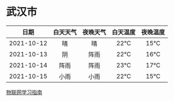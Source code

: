 # 武汉市
|日期|白天天气|夜晚天气|白天温度|夜晚温度|
|:--:|:--:|:--:|:--:|:--:|
|2021-10-12|晴|晴|22℃|15℃|
|2021-10-13|阴|阵雨|22℃|16℃|
|2021-10-14|阵雨|阵雨|23℃|17℃|
|2021-10-15|小雨|小雨|22℃|15℃|
 
[物联网学习指南](http://doc.lziqi.top/IoT)
